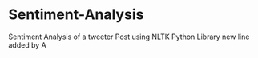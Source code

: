 # Sentiment-Analysis
Sentiment Analysis of a tweeter Post using NLTK Python Library
new line added by A
